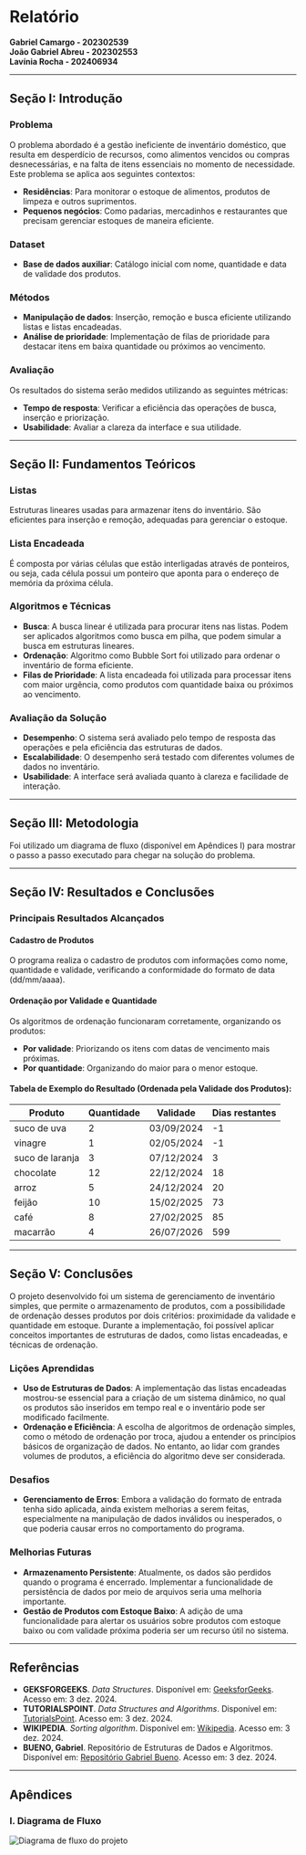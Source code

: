 # Relatório

**Gabriel Camargo - 202302539**  
**João Gabriel Abreu - 202302553**  
**Lavínia Rocha - 202406934**

---

## Seção I: Introdução

### Problema  
O problema abordado é a gestão ineficiente de inventário doméstico, que resulta em desperdício de recursos, como alimentos vencidos ou compras desnecessárias, e na falta de itens essenciais no momento de necessidade. Este problema se aplica aos seguintes contextos:  
- **Residências**: Para monitorar o estoque de alimentos, produtos de limpeza e outros suprimentos.  
- **Pequenos negócios**: Como padarias, mercadinhos e restaurantes que precisam gerenciar estoques de maneira eficiente.  

### Dataset  
- **Base de dados auxiliar**: Catálogo inicial com nome, quantidade e data de validade dos produtos.  

### Métodos  
- **Manipulação de dados**: Inserção, remoção e busca eficiente utilizando listas e listas encadeadas.  
- **Análise de prioridade**: Implementação de filas de prioridade para destacar itens em baixa quantidade ou próximos ao vencimento.  

### Avaliação  
Os resultados do sistema serão medidos utilizando as seguintes métricas:  
- **Tempo de resposta**: Verificar a eficiência das operações de busca, inserção e priorização.  
- **Usabilidade**: Avaliar a clareza da interface e sua utilidade.  

---

## Seção II: Fundamentos Teóricos

### Listas  
Estruturas lineares usadas para armazenar itens do inventário. São eficientes para inserção e remoção, adequadas para gerenciar o estoque.  

### Lista Encadeada  
É composta por várias células que estão interligadas através de ponteiros, ou seja, cada célula possui um ponteiro que aponta para o endereço de memória da próxima célula.  

### Algoritmos e Técnicas  
- **Busca**: A busca linear é utilizada para procurar itens nas listas. Podem ser aplicados algoritmos como busca em pilha, que podem simular a busca em estruturas lineares.  
- **Ordenação**: Algoritmo como Bubble Sort foi utilizado para ordenar o inventário de forma eficiente.  
- **Filas de Prioridade**: A lista encadeada foi utilizada para processar itens com maior urgência, como produtos com quantidade baixa ou próximos ao vencimento.  

### Avaliação da Solução  
- **Desempenho**: O sistema será avaliado pelo tempo de resposta das operações e pela eficiência das estruturas de dados.  
- **Escalabilidade**: O desempenho será testado com diferentes volumes de dados no inventário.  
- **Usabilidade**: A interface será avaliada quanto à clareza e facilidade de interação.  

---

## Seção III: Metodologia  
Foi utilizado um diagrama de fluxo (disponível em Apêndices I) para mostrar o passo a passo executado para chegar na solução do problema.  

---

## Seção IV: Resultados e Conclusões  

### Principais Resultados Alcançados  

#### Cadastro de Produtos  
O programa realiza o cadastro de produtos com informações como nome, quantidade e validade, verificando a conformidade do formato de data (dd/mm/aaaa).  

#### Ordenação por Validade e Quantidade  
Os algoritmos de ordenação funcionaram corretamente, organizando os produtos:  
- **Por validade**: Priorizando os itens com datas de vencimento mais próximas.  
- **Por quantidade**: Organizando do maior para o menor estoque.  

#### Tabela de Exemplo do Resultado (Ordenada pela Validade dos Produtos):  

| Produto           | Quantidade | Validade     | Dias restantes |
|-------------------|------------|--------------|----------------|
| suco de uva       | 2          | 03/09/2024   | -1             |
| vinagre           | 1          | 02/05/2024   | -1             |
| suco de laranja   | 3          | 07/12/2024   | 3              |
| chocolate         | 12         | 22/12/2024   | 18             |
| arroz             | 5          | 24/12/2024   | 20             |
| feijão            | 10         | 15/02/2025   | 73             |
| café              | 8          | 27/02/2025   | 85             |
| macarrão          | 4          | 26/07/2026   | 599            |  

---

## Seção V: Conclusões  

O projeto desenvolvido foi um sistema de gerenciamento de inventário simples, que permite o armazenamento de produtos, com a possibilidade de ordenação desses produtos por dois critérios: proximidade da validade e quantidade em estoque. Durante a implementação, foi possível aplicar conceitos importantes de estruturas de dados, como listas encadeadas, e técnicas de ordenação.  

### Lições Aprendidas  
- **Uso de Estruturas de Dados**: A implementação das listas encadeadas mostrou-se essencial para a criação de um sistema dinâmico, no qual os produtos são inseridos em tempo real e o inventário pode ser modificado facilmente.  
- **Ordenação e Eficiência**: A escolha de algoritmos de ordenação simples, como o método de ordenação por troca, ajudou a entender os princípios básicos de organização de dados. No entanto, ao lidar com grandes volumes de produtos, a eficiência do algoritmo deve ser considerada.  

### Desafios  
- **Gerenciamento de Erros**: Embora a validação do formato de entrada tenha sido aplicada, ainda existem melhorias a serem feitas, especialmente na manipulação de dados inválidos ou inesperados, o que poderia causar erros no comportamento do programa.  

### Melhorias Futuras  
- **Armazenamento Persistente**: Atualmente, os dados são perdidos quando o programa é encerrado. Implementar a funcionalidade de persistência de dados por meio de arquivos seria uma melhoria importante.  
- **Gestão de Produtos com Estoque Baixo**: A adição de uma funcionalidade para alertar os usuários sobre produtos com estoque baixo ou com validade próxima poderia ser um recurso útil no sistema.  

---

## Referências  
- **GEKSFORGEEKS**. *Data Structures*. Disponível em: [GeeksforGeeks](https://www.geeksforgeeks.org/data-structures/). Acesso em: 3 dez. 2024.  
- **TUTORIALSPOINT**. *Data Structures and Algorithms*. Disponível em: [TutorialsPoint](https://www.tutorialspoint.com/data_structures_algorithms/index.htm). Acesso em: 3 dez. 2024.  
- **WIKIPEDIA**. *Sorting algorithm*. Disponível em: [Wikipedia](https://en.wikipedia.org/wiki/Sorting_algorithm). Acesso em: 3 dez. 2024.  
- **BUENO, Gabriel**. Repositório de Estruturas de Dados e Algoritmos. Disponível em: [Repositório Gabriel Bueno](https://gabrielbueno072.github.io/rea-aed/index.html). Acesso em: 3 dez. 2024.  

---

## Apêndices  

### I. Diagrama de Fluxo  
![Diagrama de fluxo do projeto](assets/diagramafluxo.png)

